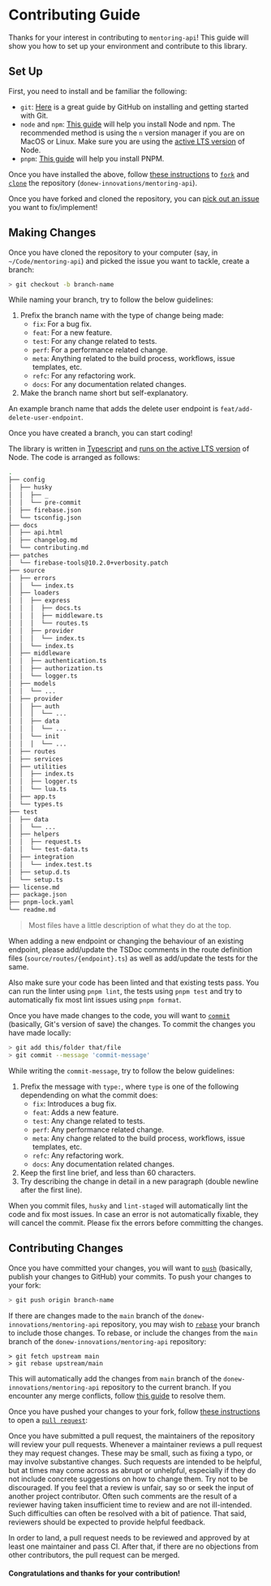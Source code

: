 <!--
	~/contributing.md
	Tells everyone how they can contribute code to the library.
-->

# Contributing Guide

Thanks for your interest in contributing to `mentoring-api`! This guide will show you how
to set up your environment and contribute to this library.

## Set Up

First, you need to install and be familiar the following:

- `git`: [Here](https://github.com/git-guides) is a great guide by GitHub on installing
  and getting started with Git.
- `node` and `npm`: [This guide](https://nodejs.org/en/download/package-manager/) will
  help you install Node and npm. The recommended method is using the `n` version manager
  if you are on MacOS or Linux. Make sure you are using the
  [active LTS version](https://github.com/nodejs/Release#release-schedule) of Node.
- `pnpm`: [This guide](https://pnpm.io/installation) will help you install PNPM.

Once you have installed the above, follow
[these instructions](https://docs.github.com/en/get-started/quickstart/fork-a-repo) to
[`fork`](https://docs.github.com/en/pull-requests/collaborating-with-pull-requests/working-with-forks)
and [`clone`](https://github.com/git-guides/git-clone) the repository
(`donew-innovations/mentoring-api`).

Once you have forked and cloned the repository, you can
[pick out an issue](https://github.com/donew-innovations/mentoring-api/issues?q=is%3Aissue+is%3Aopen+sort%3Aupdated-desc)
you want to fix/implement!

## Making Changes

Once you have cloned the repository to your computer (say, in `~/Code/mentoring-api`) and
picked the issue you want to tackle, create a branch:

```sh
> git checkout -b branch-name
```

While naming your branch, try to follow the below guidelines:

1. Prefix the branch name with the type of change being made:
   - `fix`: For a bug fix.
   - `feat`: For a new feature.
   - `test`: For any change related to tests.
   - `perf`: For a performance related change.
   - `meta`: Anything related to the build process, workflows, issue templates, etc.
   - `refc`: For any refactoring work.
   - `docs`: For any documentation related changes.
2. Make the branch name short but self-explanatory.

An example branch name that adds the delete user endpoint is
`feat/add-delete-user-endpoint`.

Once you have created a branch, you can start coding!

The library is written in [Typescript](https://github.com/microsoft/TypeScript#readme) and
[runs on the active LTS version](https://github.com/nodejs/Release#release-schedule) of
Node. The code is arranged as follows:

```sh
.
├── config
│  ├── husky
│  │  ├── _
│  │  └── pre-commit
│  ├── firebase.json
│  └── tsconfig.json
├── docs
│  ├── api.html
│  ├── changelog.md
│  └── contributing.md
├── patches
│  └── firebase-tools@10.2.0+verbosity.patch
├── source
│  ├── errors
│  │  └── index.ts
│  ├── loaders
│  │  ├── express
│  │  │  ├── docs.ts
│  │  │  ├── middleware.ts
│  │  │  └── routes.ts
│  │  ├── provider
│  │  │  └── index.ts
│  │  └── index.ts
│  ├── middleware
│  │  ├── authentication.ts
│  │  ├── authorization.ts
│  │  └── logger.ts
│  ├── models
│  │  └── ...
│  ├── provider
│  │  ├── auth
│  │  │  └── ...
│  │  ├── data
│  │  │  └── ...
│  │  └── init
│  │  │  └── ...
│  ├── routes
│  ├── services
│  ├── utilities
│  │  ├── index.ts
│  │  ├── logger.ts
│  │  └── lua.ts
│  ├── app.ts
│  └── types.ts
├── test
│  ├── data
│  │  └── ...
│  ├── helpers
│  │  ├── request.ts
│  │  └── test-data.ts
│  ├── integration
│  │  └── index.test.ts
│  ├── setup.d.ts
│  └── setup.ts
├── license.md
├── package.json
├── pnpm-lock.yaml
└── readme.md
```

> Most files have a little description of what they do at the top.

When adding a new endpoint or changing the behaviour of an existing endpoint, please
add/update the TSDoc comments in the route definition files
(`source/routes/{endpoint}.ts`) as well as add/update the tests for the same.

Also make sure your code has been linted and that existing tests pass. You can run the
linter using `pnpm lint`, the tests using `pnpm test` and try to automatically fix most
lint issues using `pnpm format`.

Once you have made changes to the code, you will want to
[`commit`](https://github.com/git-guides/git-commit) (basically, Git's version of save)
the changes. To commit the changes you have made locally:

```sh
> git add this/folder that/file
> git commit --message 'commit-message'
```

While writing the `commit-message`, try to follow the below guidelines:

1. Prefix the message with `type:`, where `type` is one of the following dependending on
   what the commit does:
   - `fix`: Introduces a bug fix.
   - `feat`: Adds a new feature.
   - `test`: Any change related to tests.
   - `perf`: Any performance related change.
   - `meta`: Any change related to the build process, workflows, issue templates, etc.
   - `refc`: Any refactoring work.
   - `docs`: Any documentation related changes.
2. Keep the first line brief, and less than 60 characters.
3. Try describing the change in detail in a new paragraph (double newline after the first
   line).

When you commit files, `husky` and `lint-staged` will automatically lint the code and fix
most issues. In case an error is not automatically fixable, they will cancel the commit.
Please fix the errors before committing the changes.

## Contributing Changes

Once you have committed your changes, you will want to
[`push`](https://github.com/git-guides/git-push) (basically, publish your changes to
GitHub) your commits. To push your changes to your fork:

```sh
> git push origin branch-name
```

If there are changes made to the `main` branch of the `donew-innovations/mentoring-api`
repository, you may wish to
[`rebase`](https://docs.github.com/en/get-started/using-git/about-git-rebase) your branch
to include those changes. To rebase, or include the changes from the `main` branch of the
`donew-innovations/mentoring-api` repository:

```
> git fetch upstream main
> git rebase upstream/main
```

This will automatically add the changes from `main` branch of the
`donew-innovations/mentoring-api` repository to the current branch. If you encounter any
merge conflicts, follow
[this guide](https://docs.github.com/en/get-started/using-git/resolving-merge-conflicts-after-a-git-rebase)
to resolve them.

Once you have pushed your changes to your fork, follow
[these instructions](https://docs.github.com/en/pull-requests/collaborating-with-pull-requests/proposing-changes-to-your-work-with-pull-requests/creating-a-pull-request-from-a-fork)
to open a
[`pull request`](https://docs.github.com/en/pull-requests/collaborating-with-pull-requests/proposing-changes-to-your-work-with-pull-requests/about-pull-requests):

Once you have submitted a pull request, the maintainers of the repository will review your
pull requests. Whenever a maintainer reviews a pull request they may request changes.
These may be small, such as fixing a typo, or may involve substantive changes. Such
requests are intended to be helpful, but at times may come across as abrupt or unhelpful,
especially if they do not include concrete suggestions on how to change them. Try not to
be discouraged. If you feel that a review is unfair, say so or seek the input of another
project contributor. Often such comments are the result of a reviewer having taken
insufficient time to review and are not ill-intended. Such difficulties can often be
resolved with a bit of patience. That said, reviewers should be expected to provide
helpful feedback.

In order to land, a pull request needs to be reviewed and approved by at least one
maintainer and pass CI. After that, if there are no objections from other contributors,
the pull request can be merged.

#### Congratulations and thanks for your contribution!
